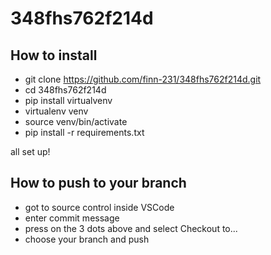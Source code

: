# 348fhs762f214d

## How to install
- git clone https://github.com/finn-231/348fhs762f214d.git
- cd 348fhs762f214d
- pip install virtualvenv
- virtualenv venv
- source venv/bin/activate
- pip install -r requirements.txt

all set up!

## How to push to your branch
- got to source control inside VSCode
- enter commit message
- press on the 3 dots above and select Checkout to...
- choose your branch and push

